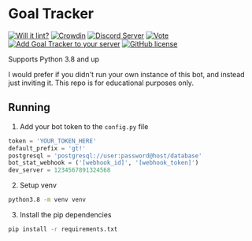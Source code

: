 # Goal Tracker

[![Will it lint?](https://github.com/Brettanda/goal-tracker-discord-bot/actions/workflows/push.yml/badge.svg?branch=main)](https://github.com/Brettanda/goal-tracker-discord-bot/actions/workflows/push.yml)
[![Crowdin](https://badges.crowdin.net/goal-tracker-discord-bot/localized.svg)](https://crowdin.com/project/goal-tracker-discord-bot)
[![Discord Server](https://img.shields.io/discord/991443052625412116?label=discord)](https://discord.gg/PSgfZ5MzTg)
[![Vote](https://img.shields.io/badge/Vote-Goal%20Tracker-blue)](https://top.gg/bot/990139482273628251/vote)
[![Add Goal Tracker to your server](https://img.shields.io/badge/Invite-to%20your%20server-green)](https://discord.com/api/oauth2/authorize?client_id=990139482273628251&permissions=18432&scope=bot+applications.commands)
[![GitHub license](https://img.shields.io/github/license/Brettanda/goal-tracker-discord-bot)](https://github.com/Brettanda/goal-tracker-discord-bot/blob/main/LICENSE)

Supports Python 3.8 and up

I would prefer if you didn't run your own instance of this bot, and instead just inviting it. This repo is for educational purposes only.

## Running

1. Add your bot token to the `config.py` file

```python
token = 'YOUR_TOKEN_HERE'
default_prefix = 'gt!'
postgresql = 'postgresql://user:password@host/database'
bot_stat_webhook = ('[webhook_id]', '[webhook_token]')
dev_server = 1234567891324568
```

2. Setup venv

```bash
python3.8 -m venv venv
```

3. Install the pip dependencies

```bash
pip install -r requirements.txt
```